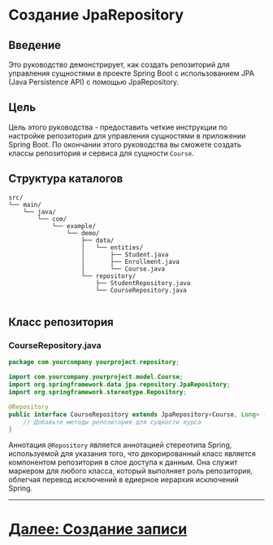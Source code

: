 # Создание JpaRepository

## Введение

Это руководство демонстрирует, как создать репозиторий для управления сущностями в проекте Spring Boot с использованием JPA (Java Persistence API) с помощью JpaRepository.

## Цель

Цель этого руководства - предоставить четкие инструкции по настройке репозитория для управления сущностями в приложении Spring Boot. По окончании этого руководства вы сможете создать классы репозитория и сервиса для сущности `Course`.

## Структура каталогов

```
src/
└── main/
    └── java/
        └── com/
            └── example/
                └── demo/
                    ├── data/
                    │   └── entities/
                    │       ├── Student.java
                    │       ├── Enrollment.java
                    │       └── Course.java
                    └── repository/
                        ├── StudentRepository.java
                        └── CourseRepository.java
                    
```

## Класс репозитория

### CourseRepository.java

```java
package com.yourcompany.yourproject.repository;

import com.yourcompany.yourproject.model.Course;
import org.springframework.data.jpa.repository.JpaRepository;
import org.springframework.stereotype.Repository;

@Repository
public interface CourseRepository extends JpaRepository<Course, Long> {
    // Добавьте методы репозитория для сущности курса
}
```

Аннотация `@Repository` является аннотацией стереотипа Spring, используемой для указания того, что декорированный класс является компонентом репозитория в слое доступа к данным. Она служит маркером для любого класса, который выполняет роль репозитория, облегчая перевод исключений в едиерное иерархия исключений Spring.

---

# [Далее: Создание записи](jpa-repository/create.md)
